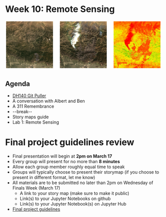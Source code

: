 # Week 10: Remote Sensing

<img src="images/remote2.png">

## Agenda

- [DH140 Git Puller](https://jupyter.idre.ucla.edu/hub/user-redirect/git-pull?repo=https%3A%2F%2Fgithub.com%2Fyohman%2F21W-DH140&urlpath=tree%2F21W-DH140%2F&branch=master)
- A conversation with Albert and Ben
- A 311 Remembrance
- --break--
- Story maps guide
- Lab 1: Remote Sensing

# Final project guidelines review

- Final presentation will begin at **2pm on March 17**
- Every group will present for no more than **8 minutes**
- Allow each group member roughly equal time to speak
- Groups will typically choose to present their storymap (if you choose to present in different format, let me know)
- All materials are to be submitted no later than 2pm on Wednesday of Finals Week (March 17)
   - A link to your story map (make sure to make it public)
   - Link(s) to your Jupyter Notebooks on github
   - Link(s) to your Jupyter Notebook(s) on Jupyter Hub
- [Final project guidelines](../../Midterm%20and%20Finals/readme.md)
